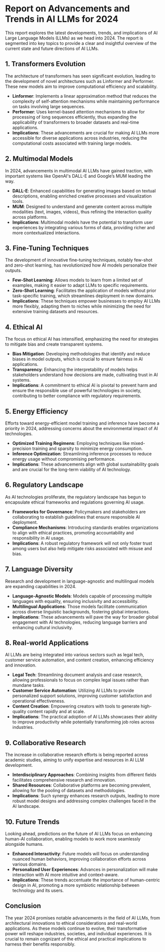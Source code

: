 # Report on Advancements and Trends in AI LLMs for 2024

This report explores the latest developments, trends, and implications of AI Large Language Models (LLMs) as we head into 2024. The report is segmented into key topics to provide a clear and insightful overview of the current state and future directions of AI LLMs.

## 1. Transformers Evolution

The architecture of transformers has seen significant evolution, leading to the development of novel architectures such as Linformer and Performer. These new models aim to improve computational efficiency and scalability.

- **Linformer**: Implements a linear approximation method that reduces the complexity of self-attention mechanisms while maintaining performance on tasks involving large sequences.
- **Performer**: Uses kernel-based attention mechanisms to allow for processing of long sequences efficiently, thus expanding the applicability of transformers to broader datasets and real-time applications.
- **Implications**: These advancements are crucial for making AI LLMs more accessible for diverse applications across industries, reducing the computational costs associated with training large models.

## 2. Multimodal Models

In 2024, advancements in multimodal AI LLMs have gained traction, with important systems like OpenAI's DALL-E and Google’s MUM leading the way.

- **DALL-E**: Enhanced capabilities for generating images based on textual descriptions, enabling enriched creative processes and visualization tools.
- **MUM**: Designed to understand and generate content across multiple modalities (text, images, videos), thus refining the interaction quality across platforms.
- **Implications**: Multimodal models have the potential to transform user experiences by integrating various forms of data, providing richer and more contextualized interactions.

## 3. Fine-Tuning Techniques

The development of innovative fine-tuning techniques, notably few-shot and zero-shot learning, has revolutionized how AI models personalize their outputs.

- **Few-Shot Learning**: Allows models to learn from a limited set of examples, making it easier to adapt LLMs to specific requirements.
- **Zero-Shot Learning**: Facilitates the application of models without prior task-specific training, which streamlines deployment in new domains.
- **Implications**: These techniques empower businesses to employ AI LLMs more flexibly, adapting them to niches while minimizing the need for extensive training datasets and resources.

## 4. Ethical AI

The focus on ethical AI has intensified, emphasizing the need for strategies to mitigate bias and create transparent systems.

- **Bias Mitigation**: Developing methodologies that identify and reduce biases in model outputs, which is crucial to ensure fairness in AI applications.
- **Transparency**: Enhancing the interpretability of models helps stakeholders understand how decisions are made, cultivating trust in AI systems.
- **Implications**: A commitment to ethical AI is pivotal to prevent harm and ensure the responsible use of powerful technologies in society, contributing to better compliance with regulatory requirements.

## 5. Energy Efficiency

Efforts toward energy-efficient model training and inference have become a priority in 2024, addressing concerns about the environmental impact of AI technologies.

- **Optimized Training Regimens**: Employing techniques like mixed-precision training and sparsity to minimize energy consumption.
- **Inference Optimization**: Streamlining inference processes to reduce energy usage without compromising performance.
- **Implications**: These advancements align with global sustainability goals and are crucial for the long-term viability of AI technology.

## 6. Regulatory Landscape

As AI technologies proliferate, the regulatory landscape has begun to encapsulate ethical frameworks and regulations governing AI usage.

- **Frameworks for Governance**: Policymakers and stakeholders are collaborating to establish guidelines that ensure responsible AI deployment.
- **Compliance Mechanisms**: Introducing standards enables organizations to align with ethical practices, promoting accountability and responsibility in AI usage.
- **Implications**: A robust regulatory framework will not only foster trust among users but also help mitigate risks associated with misuse and bias.

## 7. Language Diversity

Research and development in language-agnostic and multilingual models are expanding capabilities in 2024.

- **Language-Agnostic Models**: Models capable of processing multiple languages with equality, ensuring inclusivity and accessibility.
- **Multilingual Applications**: Those models facilitate communication across diverse linguistic backgrounds, fostering global interactions.
- **Implications**: These advancements will pave the way for broader global engagement with AI technologies, reducing language barriers and enhancing cultural inclusivity.

## 8. Real-world Applications

AI LLMs are being integrated into various sectors such as legal tech, customer service automation, and content creation, enhancing efficiency and innovation.

- **Legal Tech**: Streamlining document analysis and case research, allowing professionals to focus on complex legal issues rather than mundane tasks.
- **Customer Service Automation**: Utilizing AI LLMs to provide personalized support solutions, improving customer satisfaction and operational effectiveness.
- **Content Creation**: Empowering creators with tools to generate high-quality content rapidly and at scale.
- **Implications**: The practical adoption of AI LLMs showcases their ability to improve productivity while potentially transforming job roles across industries.

## 9. Collaborative Research

The increase in collaborative research efforts is being reported across academic studies, aiming to unify expertise and resources in AI LLM development.

- **Interdisciplinary Approaches**: Combining insights from different fields facilitates comprehensive research and innovation.
- **Shared Resources**: Collaborative platforms are becoming prevalent, allowing for the pooling of datasets and methodologies.
- **Implications**: Such synergy enhances research outputs, leading to more robust model designs and addressing complex challenges faced in the AI landscape.

## 10. Future Trends

Looking ahead, predictions on the future of AI LLMs focus on enhancing human-AI collaboration, enabling models to work more seamlessly alongside humans.

- **Enhanced Interactivity**: Future models will focus on understanding nuanced human behaviors, improving collaboration efforts across various domains.
- **Personalized User Experiences**: Advances in personalization will make interaction with AI more intuitive and context-aware.
- **Implications**: These trends accentuate the importance of human-centric design in AI, promoting a more symbiotic relationship between technology and its users.

## Conclusion

The year 2024 promises notable advancements in the field of AI LLMs, from architectural innovations to ethical considerations and real-world applications. As these models continue to evolve, their transformative power will reshape industries, societies, and individual experiences. It is crucial to remain cognizant of the ethical and practical implications to harness their benefits responsibly.